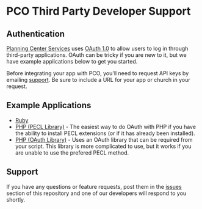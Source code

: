 # PCO Third Party Developer Support

## Authentication

[Planning Center Services](http://services.planningcenteronline.com) uses [OAuth 1.0](http://oauth.net/core/1.0) to allow users to log in through third-party applications. OAuth can be tricky if you are new to it, but we have example applications below to get you started.

Before integrating your app with PCO, you'll need to request API keys by emailing [support](mailto:support@planningcenteronline.com). Be sure to include a URL for your app or church in your request.

## Example Applications

- [Ruby](/examples/ruby)
- [PHP (PECL Library)](/examples/php-pecl) - The easiest way to do OAuth with PHP if you have the ability to install PECL extensions (or if it has already been installed).
- [PHP (OAuth Library)](/examples/php-library) - Uses an OAuth library that can be required from your script. This library is more complicated to use, but it works if you are unable to use the prefered PECL method.

## Support

If you have any questions or feature requests, post them in the [issues](/ministrycentered/developers/issues) section of this repository and one of our developers will respond to you shortly.
